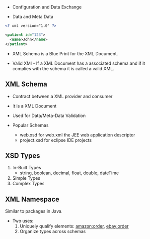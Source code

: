 #

- Configuration and Data Exchange

- Data and Meta Data

```xml
<? xml version="1.0" ?>

<patient id="123">
  <name>John</name>
</patient>
```

- XML Schema is a Blue Print for the XML Document.

- Valid XMl - If a XML Document has a associated schema and if it complies with
  the schema it is called a valid XML.

## XML Schema
- Contract between a XML provider and consumer

- It is a XML Document

- Used for Data/Meta-Data Validation

- Popular Schemas
  - web.xsd for web.xml the JEE web application descriptor
  - project.xsd for eclipse IDE projects

## XSD Types
1. In-Built Types
   - string, boolean, decimal, float, double, dateTime
2. Simple Types
3. Complex Types

## XML Namespace
Similar to packages in Java.

- Two uses:
  1. Uniquely qualify elements: <amazon:order>, <ebay:order>
  2. Organize types across schemas
